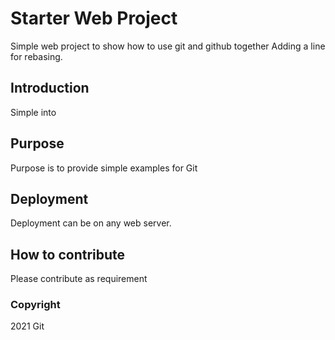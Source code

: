 # Starter Web Project

Simple web project to show how to use git and github together
Adding a line for rebasing.
## Introduction

Simple into

## Purpose

Purpose is to provide simple examples for Git

## Deployment

Deployment can be on any web server.

## How to contribute
Please contribute as requirement

### Copyright
2021 Git